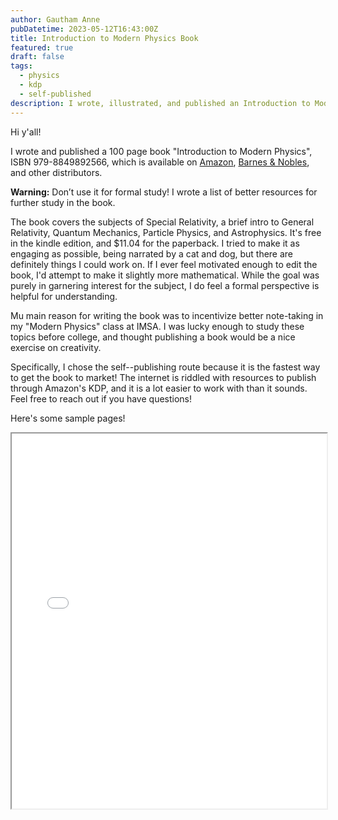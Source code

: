 ```yaml
---
author: Gautham Anne
pubDatetime: 2023-05-12T16:43:00Z
title: Introduction to Modern Physics Book
featured: true
draft: false
tags:
  - physics
  - kdp
  - self-published
description: I wrote, illustrated, and published an Introduction to Modern Physics book for middle and high schoolers!
---
```


Hi y'all!

I wrote and published a 100 page book "Introduction to Modern Physics", ISBN 979-8849892566, which is available on <a href="https://www.amazon.com/Introduction-Modern-Physics-Gautham-Anne/dp/B0BD2XNX7J">Amazon</a>, <a href="https://www.barnesandnoble.com/w/introduction-to-modern-physics-gautham-anne/1142532018">Barnes & Nobles</a>, and other distributors.

<div class="callout">
  <strong>Warning:</strong> Don’t use it for formal study! I wrote a list of better resources for further study in the book.
</div>

The book covers the subjects of Special Relativity, a brief intro to General Relativity, Quantum Mechanics, Particle Physics, and Astrophysics. It's free in the kindle edition, and $11.04 for the paperback. I tried to make it as engaging as possible, being narrated by a cat and dog, but there are definitely things I could work on. If I ever feel motivated enough to edit the book, I'd attempt to make it slightly more mathematical. While the goal was purely in garnering interest for the subject, I do feel a formal perspective is helpful for understanding.

Mu main reason for writing the book was to incentivize better note-taking in my "Modern Physics" class at IMSA. I was lucky enough to study these topics before college, and thought publishing a book would be a nice exercise on creativity.

Specifically, I chose the self--publishing route because it is the fastest way to get the book to market! The internet is riddled with resources to publish through Amazon's KDP, and it is a lot easier to work with than it sounds. Feel free to reach out if you have questions!

Here's some sample pages!

<iframe height="600px" width="100%" src="/files/intro-to-modphys-book/book-sample.pdf"></iframe>
